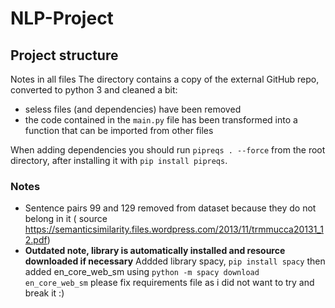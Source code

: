 # NLP-Project

## Project structure

Notes in all files
The directory contains a copy of the external GitHub repo, converted to python 3 and cleaned a bit:

- seless files (and dependencies) have been removed
- the code contained in the `main.py` file has been transformed into a function that can be imported from other files

When adding dependencies you should run `pipreqs . --force` from the root directory, after installing it
with `pip install pipreqs`.

### Notes

- Sentence pairs 99 and 129 removed from dataset because they do not belong in it (
  source https://semanticsimilarity.files.wordpress.com/2013/11/trmmucca20131_12.pdf)
- **Outdated note, library is automatically installed and resource downloaded if necessary** Addded library spacy, `pip install spacy` then added en_core_web_sm using `python -m spacy download en_core_web_sm`
  please fix requirements file as i did not want to try and break it :) 
